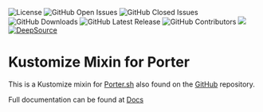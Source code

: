 ![License](https://img.shields.io/github/license/donmstewart/porter-kustomize.svg?style=popout)
![GitHub Open Issues](https://img.shields.io/github/issues-raw/donmstewart/porter-kustomize.svg?style=popout)
![GitHub Closed Issues](https://img.shields.io/github/issues-closed-raw/donmstewart/porter-kustomize.svg?style=popout)
![GitHub Downloads](https://img.shields.io/github/downloads/donmstewart/porter-kustomize/total)
![GitHub Latest Release](https://img.shields.io/github/v/release/donmstewart/porter-kustomize?include_prereleases)
![GitHub Contributors](https://img.shields.io/github/contributors/donmstewart/porter-kustomize)
![](https://github.com/actions/donmstewart/porter-kustomize/Go/badge.svg)
[![DeepSource](https://static.deepsource.io/deepsource-badge-light.svg)](https://deepsource.io/gh/donmstewart/porter-kustomize/?ref=repository-badge)

# Kustomize Mixin for Porter

This is a Kustomize mixin for [Porter.sh](https://porter.sh) also found on the [GitHub]((https://github.com/deislabs/porter)) 
repository.

Full documentation can be found at [Docs]()
